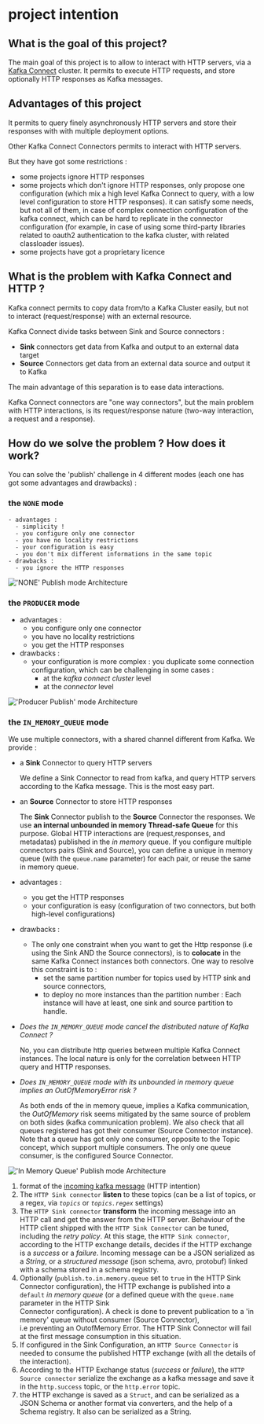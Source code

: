 # project intention

## What is the goal of this project?

The main goal of this project is to allow to interact with HTTP servers, via a [Kafka Connect](https://docs.confluent.io/platform/current/connect/index.html)
cluster.
It permits to execute HTTP requests, and store optionally HTTP responses as Kafka messages.

## Advantages of this project

It permits to query finely asynchronously HTTP servers and store their responses with with multiple deployment options.

Other Kafka Connect Connectors permits to interact with HTTP servers.

But they have got some restrictions :

- some projects ignore HTTP responses
- some projects which don't ignore HTTP responses, only propose one configuration (which mix a high level Kafka Connect  to query, with a low level configuration to store HTTP responses).
 it can satisfy some needs, but not all of them, in case of complex connection configuration of the kafka connect, which can be hard to replicate in the connector configuration 
  (for example, in case of using some third-party libraries related to oauth2 authentication to the kafka cluster, with related classloader issues).  
- some projects have got a proprietary licence


## What is the problem with Kafka Connect and HTTP ?

Kafka connect permits to copy data from/to a Kafka Cluster easily, but not to interact (request/response) with an external resource.

Kafka Connect divide tasks between Sink and
Source connectors :

- **Sink** connectors get data from Kafka and output to an external data target
- **Source** Connectors get data from an external data source and output it to Kafka

The main advantage of this separation is to ease data interactions.

Kafka Connect connectors are "one way connectors", but the main problem with HTTP interactions, is its request/response nature (two-way interaction, a request and a response).


## How do we solve the problem ? How does it work?

You can solve the 'publish' challenge in 4 different modes (each one has got some advantages and drawbacks) :

### the `NONE` mode
    - advantages :
      - simplicity !
      - you configure only one connector
      - you have no locality restrictions
      - your configuration is easy
      - you don't mix different informations in the same topic
    - drawbacks :
      - you ignore the HTTP responses

!['NONE' Publish mode Architecture](architecture_NONE.png)

### the `PRODUCER` mode
  - advantages :
    - you configure only one connector
    - you have no locality restrictions
    - you get the HTTP responses
  - drawbacks :
    - your configuration is more complex : you duplicate some connection configuration, which can be challenging in some cases :
      - at the _kafka connect cluster_ level
      - at the _connector_ level

!['Producer Publish' mode Architecture](architecture_low_level_producer.png)

### the `IN_MEMORY_QUEUE` mode 

  We use multiple connectors, with a shared channel different from Kafka. We provide :

  - a **Sink** Connector to query HTTP servers

    We define a Sink Connector to read from kafka, and query HTTP servers according to the Kafka message. This is the most easy part.
  
  - an **Source** Connector to store HTTP responses

    The **Sink** Connector publish to the **Source** Connector the responses.
    We use **an internal unbounded in memory Thread-safe Queue** for this purpose. Global HTTP interactions are (request,responses,
    and metadatas) published in the *in memory* queue. If you configure multiple connectors pairs (Sink and Source),
    you can define a unique in memory queue (with the `queue.name` parameter) for each pair, or reuse the same in memory queue.

  - advantages :
    - you get the HTTP responses
    - your configuration is easy (configuration of two connectors, but both high-level configurations)
  - drawbacks :
    - The only one constraint when you want to get the Http response (i.e using the Sink AND the Source connectors), is to
      **colocate** in the same Kafka Connect instances both connectors.
      One way to resolve this constraint is to :
      - set the same partition number for topics used by HTTP sink and source connectors,
      - to deploy no more instances than the partition number :
        Each instance will have at least, one sink and source partition to handle.



  - _Does the `IN_MEMORY_QUEUE` mode cancel the distributed nature of Kafka Connect ?_

    No, you can distribute http queries between multiple Kafka Connect instances. The local nature is only for
    the correlation between HTTP query and HTTP responses.

  - _Does `IN_MEMORY_QUEUE` mode with its unbounded in memory queue implies an *OutOfMemoryError* risk ?_

    As both ends of the in memory queue, implies a Kafka communication, the *OutOfMemory* risk seems mitigated
    by the same source of problem on both sides (kafka communication problem).
    We also check that all queues registered has got their consumer (Source Connector instance).
    Note that a queue has got only one consumer, opposite to the Topic concept, which support multiple consumers.
    The only one queue consumer, is the configured Source Connector.

  !['In Memory Queue' Publish mode Architecture](architecture_in_memory_queue.png)


   1. format of the [incoming kafka message](docs/incoming_message_format.md) (HTTP intention)
   2. The `HTTP Sink connector` **listen** to these topics (can be a list of topics, or a regex, via *`topics`* or *`topics.regex`* settings)
   3. The `HTTP Sink connector` **transform** the incoming message into an HTTP call and get the answer from the HTTP server.
      Behaviour of the HTTP client shipped with the `HTTP Sink Connector` can be tuned, including the _retry policy_. At this stage,
      the `HTTP Sink connector`, according to the HTTP exchange details, decides if the HTTP exchange is a _success_ or a _failure_.
      Incoming message can be a JSON serialized as a _String_, or a _structured message_ (json schema, avro, protobuf) linked with a schema stored in a schema registry.
   4. Optionally (`publish.to.in.memory.queue` set to `true` in the HTTP Sink Connector configuration), the HTTP exchange
      is published into a `default` _in memory queue_ (or a defined queue with the `queue.name` parameter in the HTTP Sink  
      Connector configuration). A check is done to prevent publication to a 'in memory' queue without consumer (Source Connector),  
      i.e preventing an OutofMemory Error. The HTTP Sink Connector will fail at the first message consumption in this situation.
   5. If configured in the Sink Configuration, an `HTTP Source Connector` is needed to consume the published
      HTTP exchange (with all the details of the interaction).
   6. According to the HTTP Exchange status (_success_ or _failure_), the `HTTP Source connector` serialize the exchange as a kafka message and save
      it in the `http.success` topic, or the `http.error` topic.
   7. the HTTP exchange is saved as a `Struct`, and can be serialized as a JSON Schema or another format via converters, and the help of a Schema registry.
      It also can be serialized as a String. 